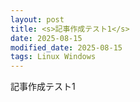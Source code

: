 ```yaml
---
layout: post
title: <s>記事作成テスト1</s>
date: 2025-08-15
modified_date: 2025-08-15
tags: Linux Windows
---
```


記事作成テスト1